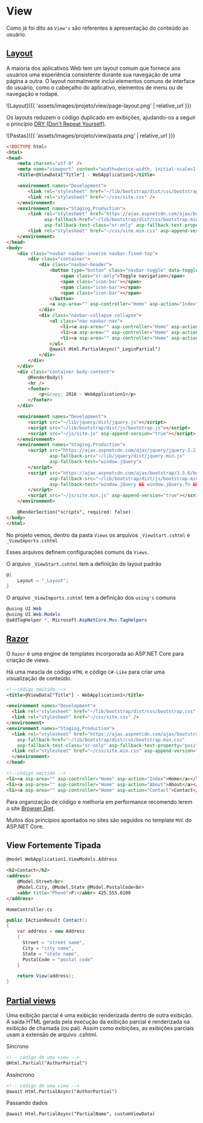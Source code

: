# View

Como já foi dito as `View's` são referentes à apresentação do conteúdo ao usuário.

## [Layout](https://docs.microsoft.com/pt-br/aspnet/core/mvc/views/layout?view=aspnetcore-2.0)

A maioria dos aplicativos Web tem um layout comum que fornece aos usuários uma experiência consistente durante sua navegação de uma página a outra. O layout normalmente inclui elementos comuns de interface do usuário, como o cabeçalho do aplicativo, elementos de menu ou de navegação e rodapé.

![Layout]({{ 'assets/images/projeto/view/page-layout.png' | relative_url }})

Os layouts reduzem o código duplicado em exibições, ajudando-os a seguir o princípio [DRY (Don't Repeat Yourself)](http://deviq.com/don-t-repeat-yourself/).

![Pastas]({{ 'assets/images/projeto/view/pasta.png' | relative_url }})

```html
<!DOCTYPE html>
<html>
<head>
    <meta charset="utf-8" />
    <meta name="viewport" content="width=device-width, initial-scale=1.0" />
    <title>@ViewData["Title"] - WebApplication1</title>

    <environment names="Development">
        <link rel="stylesheet" href="~/lib/bootstrap/dist/css/bootstrap.css" />
        <link rel="stylesheet" href="~/css/site.css" />
    </environment>
    <environment names="Staging,Production">
        <link rel="stylesheet" href="https://ajax.aspnetcdn.com/ajax/bootstrap/3.3.6/css/bootstrap.min.css"
              asp-fallback-href="~/lib/bootstrap/dist/css/bootstrap.min.css"
              asp-fallback-test-class="sr-only" asp-fallback-test-property="position" asp-fallback-test-value="absolute" />
        <link rel="stylesheet" href="~/css/site.min.css" asp-append-version="true" />
    </environment>
</head>
<body>
    <div class="navbar navbar-inverse navbar-fixed-top">
        <div class="container">
            <div class="navbar-header">
                <button type="button" class="navbar-toggle" data-toggle="collapse" data-target=".navbar-collapse">
                    <span class="sr-only">Toggle navigation</span>
                    <span class="icon-bar"></span>
                    <span class="icon-bar"></span>
                    <span class="icon-bar"></span>
                </button>
                <a asp-area="" asp-controller="Home" asp-action="Index" class="navbar-brand">WebApplication1</a>
            </div>
            <div class="navbar-collapse collapse">
                <ul class="nav navbar-nav">
                    <li><a asp-area="" asp-controller="Home" asp-action="Index">Home</a></li>
                    <li><a asp-area="" asp-controller="Home" asp-action="About">About</a></li>
                    <li><a asp-area="" asp-controller="Home" asp-action="Contact">Contact</a></li>
                </ul>
                @await Html.PartialAsync("_LoginPartial")
            </div>
        </div>
    </div>
    <div class="container body-content">
        @RenderBody()
        <hr />
        <footer>
            <p>&copy; 2016 - WebApplication1</p>
        </footer>
    </div>

    <environment names="Development">
        <script src="~/lib/jquery/dist/jquery.js"></script>
        <script src="~/lib/bootstrap/dist/js/bootstrap.js"></script>
        <script src="~/js/site.js" asp-append-version="true"></script>
    </environment>
    <environment names="Staging,Production">
        <script src="https://ajax.aspnetcdn.com/ajax/jquery/jquery-2.2.0.min.js"
                asp-fallback-src="~/lib/jquery/dist/jquery.min.js"
                asp-fallback-test="window.jQuery">
        </script>
        <script src="https://ajax.aspnetcdn.com/ajax/bootstrap/3.3.6/bootstrap.min.js"
                asp-fallback-src="~/lib/bootstrap/dist/js/bootstrap.min.js"
                asp-fallback-test="window.jQuery && window.jQuery.fn && window.jQuery.fn.modal">
        </script>
        <script src="~/js/site.min.js" asp-append-version="true"></script>
    </environment>

    @RenderSection("scripts", required: false)
</body>
</html>
```

No projeto vemos, dentro da pasta `Views` os arquivos `_ViewStart.cshtml` e `_ViewImports.cshtml`

Esses arquivos definem configurações comuns da `Views`.

O arquivo `_ViewStart.cshtml` tem a definição do layout padrão

```csharp
@{
    Layout = "_Layout";
}
```

O arquivo `_ViewImports.cshtml` tem a definição dos `using's` comuns

```csharp
@using UI.Web
@using UI.Web.Models
@addTagHelper *, Microsoft.AspNetCore.Mvc.TagHelpers
```

## [Razor](https://docs.microsoft.com/pt-br/aspnet/core/mvc/razor-pages/?view=aspnetcore-2.0&tabs=visual-studio#razor-pages)

O `Razor` é uma engine de templates incorporada ao ASP.NET Core para criação de views.

Há uma mescla de código `HTML` e código `C#-Like` para criar uma visualização de conteúdo.


```html
<!--código omitido -->
<title>@ViewData["Title"] - WebApplication1</title>

<environment names="Development">
  <link rel="stylesheet" href="~/lib/bootstrap/dist/css/bootstrap.css" />
  <link rel="stylesheet" href="~/css/site.css" />
</environment>
<environment names="Staging,Production">
  <link rel="stylesheet" href="https://ajax.aspnetcdn.com/ajax/bootstrap/3.3.6/css/bootstrap.min.css"
    asp-fallback-href="~/lib/bootstrap/dist/css/bootstrap.min.css"
    asp-fallback-test-class="sr-only" asp-fallback-test-property="position" asp-fallback-test-value="absolute" />
  <link rel="stylesheet" href="~/css/site.min.css" asp-append-version="true" />
  </environment>
</head>

<!--código omitido -->
<li><a asp-area="" asp-controller="Home" asp-action="Index">Home</a></li>
<li><a asp-area="" asp-controller="Home" asp-action="About">About</a></li>
<li><a asp-area="" asp-controller="Home" asp-action="Contact">Contact</a></li>
```

Para organização de código e melhoria em performance recomendo lerem o site [Browser Diet](https://browserdiet.com/pt/).

Muitos dos princípios apontados no sites são seguidos no template `MVC` do ASP.NET Core.

## View Fortemente Tipada

```html
@model WebApplication1.ViewModels.Address

<h2>Contact</h2>
<address>
    @Model.Street<br>
    @Model.City, @Model.State @Model.PostalCode<br>
    <abbr title="Phone">P:</abbr> 425.555.0100
</address>
```

`HomeController.cs`

```csharp
public IActionResult Contact()
{
    var address = new Address
    {
      Street = "street name",
      City = "city name",
      State = "state name",
      PostalCode = "postal code"
    }

    return View(address);
}
```

## [Partial views](https://docs.microsoft.com/pt-br/aspnet/core/mvc/views/partial?view=aspnetcore-2.0)

Uma exibição parcial é uma exibição renderizada dentro de outra exibição. A saída HTML gerada pela execução da exibição parcial é renderizada na exibição de chamada (ou pai). Assim como exibições, as exibições parciais usam a extensão de arquivo .cshtml.

Síncrono

```html
<!-- código de uma view -->
@Html.Partial("AuthorPartial")
```

Assíncrono

```html
<!-- código de uma view -->
@await Html.PartialAsync("AuthorPartial")
```

Passando dados

```html
@await Html.PartialAsync("PartialName", customViewData)
```